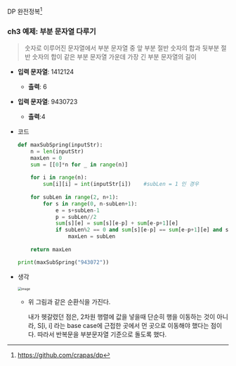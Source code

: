 DP 완전정복[^1]



### ch3 예제: 부분 문자열 다루기

> 숫자로 이루어진 문자열에서 부분 문자열 중 앞 부분 절반 숫자의 합과 뒷부분 절반 숫자의 합이 같은 부분 문자열 가운데 가장 긴 부분 문자열의 길이

* **입력 문자열**: 1412124

  * **출력**: 6

* **입력 문자열**: 9430723

  * **출력**:4

    

* 코드

  ```python
  def maxSubSpring(inputStr):
      n = len(inputStr)
      maxLen = 0
      sum = [[0]*n for _ in range(n)]
      
      for i in range(n):
          sum[i][i] = int(inputStr[i])    #subLen = 1 인 경우
      
      for subLen in range(2, n+1):
          for s in range(0, n-subLen+1):
              e = s+subLen-1
              p = subLen//2
              sum[s][e] = sum[s][e-p] + sum[e-p+1][e]
              if subLen%2 == 0 and sum[s][e-p] == sum[e-p+1][e] and subLen>maxLen:
                  maxLen = subLen
      
      return maxLen
  
  print(maxSubSpring("943072"))
  ```

  

* 생각

  <img src="https://user-images.githubusercontent.com/46865281/76407141-37df1100-63ce-11ea-84fc-3ebd97b67e04.png" alt="image" style="zoom:50%;" />

  

  * 위 그림과 같은 순환식을 가진다.

    내가 헷갈렸던 점은, 2차원 행렬에 값을 넣을때 단순히 행을 이동하는 것이 아니라, S[i, i] 라는 base case에 근접한 곳에서 먼 곳으로 이동해야 했다는 점이다. 따라서 반복문을 부분문자열 기준으로 돌도록 했다.



[^1]: https://github.com/crapas/dp

